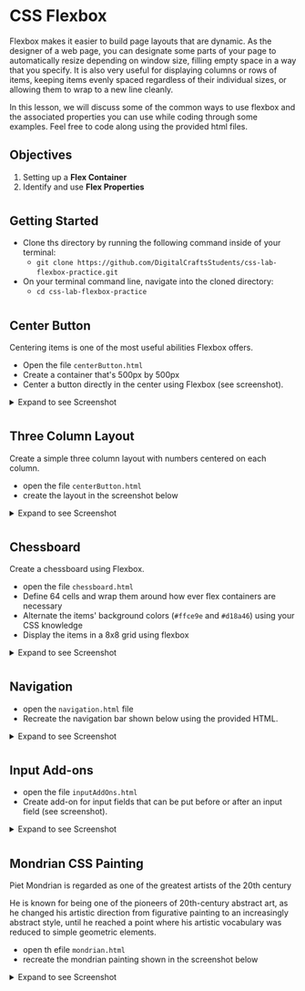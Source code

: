# CSS Flexbox 

Flexbox makes it easier to build page layouts that are dynamic. As the designer of a web page, you can designate some parts of your page to automatically resize depending on window size, filling empty space in a way that you specify. It is also very useful for displaying columns or rows of items, keeping items evenly spaced regardless of their individual sizes, or allowing them to wrap to a new line cleanly.

In this lesson, we will discuss some of the common ways to use flexbox and the associated properties you can use while coding through some examples. Feel free to code along using the provided html files.

## Objectives 
1. Setting up a **Flex Container** 
2. Identify and use **Flex Properties** 

#

## Getting Started 
- Clone ths directory by running the following command inside of your terminal: 
    - `git clone https://github.com/DigitalCraftsStudents/css-lab-flexbox-practice.git` 
- On your terminal command line, navigate into the cloned directory: 
    - `cd css-lab-flexbox-practice` 


# 
## Center Button 

Centering items is one of the most useful abilities Flexbox offers. 

- Open the file `centerButton.html` 
- Create a container that's 500px by 500px
- Center a button directly in the center using Flexbox (see screenshot).

<details>
<summary>
Expand to see Screenshot
</summary>

![Centered Button Screenshot](./images/centerButton.png)

</details>


#

## Three Column Layout 

Create a simple three column layout with numbers centered on each column. 

- open the file `centerButton.html` 
- create the layout in the screenshot below

<details>
<summary>
Expand to see Screenshot
</summary>

![3 Column Layout screenshot](./images/3columnLayout.png)

</details>

#
## Chessboard 

Create a chessboard using Flexbox.

- open the file `chessboard.html` 
- Define 64 cells and wrap them around how ever flex containers are necessary
- Alternate the items' background colors (`#ffce9e` and `#d18a46`) using your CSS knowledge
- Display the items in a 8x8 grid using flexbox


<details>
<summary>
Expand to see Screenshot
</summary>

![Chessboard Screenshot](./images/chessboard.png)

</details>


#

## Navigation

- open the `navigation.html` file
- Recreate the navigation bar shown below using the provided HTML.

<details>
<summary>
Expand to see Screenshot
</summary>

![Navigation Screenshot](./images/navigation.png)
</details>

#

## Input Add-ons 

- open the file `inputAddOns.html`
- Create add-on for input fields that can be put before or after an input field (see screenshot). 

<details>
<summary>
Expand to see Screenshot
</summary>

![Input form screenshot](./images/form.png)

</details>

#

## Mondrian CSS Painting 

Piet Mondrian is regarded as one of the greatest artists of the 20th century 

He is known for being one of the pioneers of 20th-century abstract art, as he changed his artistic direction from figurative painting to an increasingly abstract style, until he reached a point where his artistic vocabulary was reduced to simple geometric elements.

- open th efile `mondrian.html`
- recreate the mondrian painting shown in the screenshot below

<details>
<summary>
Expand to see Screenshot
</summary>

![The artist Mondrian](./images/mondrian.png)

![Mondrian screenshot](./images/mondrian2.png)

</details>







